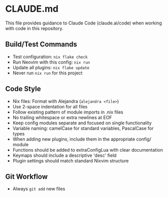 # CLAUDE.md

This file provides guidance to Claude Code (claude.ai/code) when working with code in this repository.

## Build/Test Commands
- Test configuration: `nix flake check`
- Run Neovim with this config: `nix run`
- Update all plugins: `nix flake update`
- Never run `nix run` for this project

## Code Style
- Nix files: Format with Alejandra (`alejandra <file>`)
- Use 2-space indentation for all files
- Follow existing pattern of module imports in .nix files
- No trailing whitespace or extra newlines at EOF
- Keep config modules separate and focused on single functionality
- Variable naming: camelCase for standard variables, PascalCase for types
- When adding new plugins, include them in the appropriate config/ module
- Functions should be added to extraConfigLua with clear documentation
- Keymaps should include a descriptive 'desc' field
- Plugin settings should match standard Nixvim structure

## Git Workflow
- Always `git add` new files